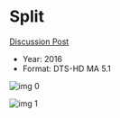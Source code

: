 # Split

[Discussion Post](https://www.avsforum.com/threads/bass-eq-for-filtered-movies.2995212/post-57322614)

* Year: 2016
* Format: DTS-HD MA 5.1

![img 0](https://i.imgur.com/YGGUleg.jpg)

![img 1](https://i.imgur.com/NUfDcyv.jpg)

